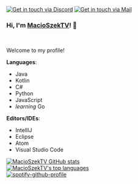 [![Get in touch via Discord](https://badges.krynn.dev/discord/?id=411498156208029707)](https://github.com/MacioSzekTV)   [![Get in touch via Mail](https://badges.krynn.dev/email/?address=contact@macioszektv.eu)](https://github.com/MacioSzekTV)

### Hi, I'm [MacioSzekTV](https://github.com/MacioSzekTV)! 👋

<br/>

Welcome to my profile!<br/>

**Languages**: <br/>
- Java
- Kotlin
- C#
- Python
- JavaScript
- *learning* Go 

**Editors/IDEs**: <br/>
- IntellIJ
- Eclipse
- Atom
- Visual Studio Code

[![MacioSzekTV GitHub stats](https://github-readme-stats.vercel.app/api?username=MacioSzekTV&show_icons=true&theme=gruvbox)](https://github.com/MacioSzekTV)<br/>
[![MacioSzekTV's top languages](https://github-readme-stats.vercel.app/api/top-langs/?username=MacioSzekTV&langs_count=8&theme=gruvbox)](https://github.com/MacioSzekTV/repositories)<br/>
[![spotify-github-profile](https://spotify-github-profile.vercel.app/api/view?uid=pxbp9n3ox5kaerosil52egfjc&cover_image=true&theme=novatorem)](https://github.com/MacioSzekTV)
